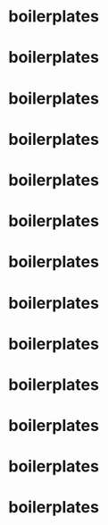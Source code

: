 
# boilerplates
# boilerplates
# boilerplates
# boilerplates
# boilerplates
# boilerplates
# boilerplates
# boilerplates
# boilerplates
# boilerplates
# boilerplates
# boilerplates
# boilerplates

